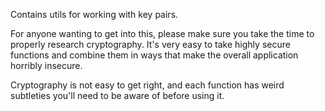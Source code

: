 Contains utils for working with key pairs.

For anyone wanting to get into this, please make sure you take the time to
properly research cryptography. It's very easy to take highly secure functions
and combine them in ways that make the overall application horribly insecure.

Cryptography is not easy to get right, and each function has weird subtleties
you'll need to be aware of before using it.
